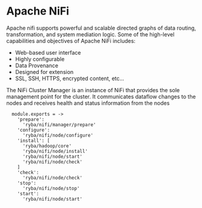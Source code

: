 
# Apache NiFi

Apache nifi supports powerful and scalable directed graphs of data routing, transformation,
and system mediation logic. Some of the high-level capabilities and objectives of Apache NiFi includes:
  * Web-based user interface
  * Highly configurable
  * Data Provenance
  * Designed for extension
  * SSL, SSH, HTTPS, encrypted content, etc...
  
  The NiFi Cluster Manager is an instance of NiFi that provides the sole management point for the cluster. 
  It communicates dataflow changes to the nodes and receives health and status information from the nodes
  
      module.exports = -> 
        'prepare':
          'ryba/nifi/manager/prepare'
        'configure':
          'ryba/nifi/node/configure'
        'install': [
          'ryba/hadoop/core'
          'ryba/nifi/node/install'
          'ryba/nifi/node/start'
          'ryba/nifi/node/check'
        ]
        'check':
          'ryba/nifi/node/check'
        'stop':
          'ryba/nifi/node/stop'
        'start':
          'ryba/nifi/node/start'
